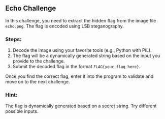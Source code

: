 ## Echo Challenge

In this challenge, you need to extract the hidden flag from the image file `echo.png`. The flag is encoded using LSB steganography.

### Steps:
1. Decode the image using your favorite tools (e.g., Python with PIL).
2. The flag will be a dynamically generated string based on the input you provide to the challenge.
3. Submit the decoded flag in the format `FLAG{your_flag_here}`.

Once you find the correct flag, enter it into the program to validate and move on to the next challenge.

### Hint:
The flag is dynamically generated based on a secret string. Try different possible inputs.
